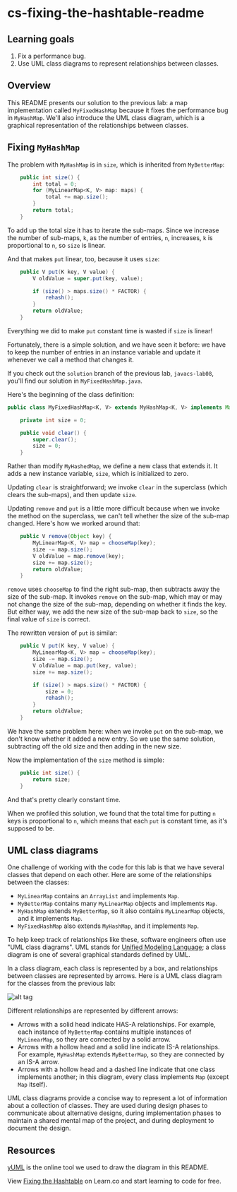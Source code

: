 # cs-fixing-the-hashtable-readme

## Learning goals

1.  Fix a performance bug.
2.  Use UML class diagrams to represent relationships between classes.


## Overview

This README presents our solution to the previous lab: a map implementation called `MyFixedHashMap` because it fixes the performance bug in `MyHashMap`.  We'll also introduce the UML class diagram, which is a graphical representation of the relationships between classes.


## Fixing `MyHashMap`

The problem with `MyHashMap` is in `size`, which is inherited from `MyBetterMap`:

```java
	public int size() {
		int total = 0;
		for (MyLinearMap<K, V> map: maps) {
			total += map.size();
		}
		return total;
	}
```

To add up the total size it has to iterate the sub-maps.  Since we increase the number of sub-maps, `k`, as the number of entries, `n`, increases, `k` is proportional to `n`, so `size` is linear.

And that makes `put` linear, too, because it uses `size`:

```java
	public V put(K key, V value) {
		V oldValue = super.put(key, value);

		if (size() > maps.size() * FACTOR) {
			rehash();
		}
		return oldValue;
	}
```

Everything we did to make `put` constant time is wasted if `size` is linear!

Fortunately, there is a simple solution, and we have seen it before: we have to keep the number of entries in an instance variable and update it whenever we call a method that changes it.

If you check out the `solution` branch of the previous lab, `javacs-lab08`, you'll find our solution in `MyFixedHashMap.java`.

Here's the beginning of the class definition:

```java
public class MyFixedHashMap<K, V> extends MyHashMap<K, V> implements Map<K, V> {

	private int size = 0;

	public void clear() {
		super.clear();
		size = 0;
	}
```

Rather than modify `MyHashedMap`, we define a new class that extends it.  It adds a new instance variable, `size`, which is initialized to zero.

Updating `clear` is straightforward; we invoke `clear` in the superclass (which clears the sub-maps), and then update `size`.

Updating `remove` and `put` is a little more difficult because when we invoke the method on the superclass, we can't tell whether the size of the sub-map changed.  Here's how we worked around that:


```java
	public V remove(Object key) {
		MyLinearMap<K, V> map = chooseMap(key);
		size -= map.size();
		V oldValue = map.remove(key);
		size += map.size();
		return oldValue;
	}
```

`remove` uses `chooseMap` to find the right sub-map, then subtracts away the size of the sub-map.  It invokes `remove` on the sub-map, which may or may not change the size of the sub-map, depending on whether it finds the key.  But either way, we add the new size of the sub-map back to `size`, so the final value of `size` is correct.

The rewritten version of `put` is similar:


```java
	public V put(K key, V value) {
		MyLinearMap<K, V> map = chooseMap(key);
		size -= map.size();
		V oldValue = map.put(key, value);
		size += map.size();

		if (size() > maps.size() * FACTOR) {
			size = 0;
			rehash();
		}
		return oldValue;
	}
```

We have the same problem here: when we invoke `put` on the sub-map, we don't know whether it added a new entry.  So we use the same solution, subtracting off the old size and then adding in the new size.

Now the implementation of the `size` method is simple:


```java
	public int size() {
		return size;
	}
```

And that's pretty clearly constant time.

When we profiled this solution, we found that the total time for putting `n` keys is proportional to `n`, which means that each `put` is constant time, as it's supposed to be.


## UML class diagrams

One challenge of working with the code for this lab is that we have several classes that depend on each other.  Here are some of the relationships between the classes:

*  `MyLinearMap` contains an `ArrayList` and implements `Map`.
*  `MyBetterMap` contains many `MyLinearMap` objects and implements `Map`.
*  `MyHashMap` extends `MyBetterMap`, so it also contains `MyLinearMap` objects, and it implements `Map`.
*  `MyFixedHashMap` also extends `MyHashMap`, and it implements `Map`.

To help keep track of relationships like these, software engineers often use "UML class diagrams".  UML stands for [Unified Modeling Language](https://en.wikipedia.org/wiki/Unified_Modeling_Language); a class diagram is one of several graphical standards defined by UML.

In a class diagram, each class is represented by a box, and relationships between classes are represented by arrows.  Here is a UML class diagram for the classes from the previous lab:

![alt tag](http://yuml.me/9e9efaa9)

Different relationships are represented by different arrows:

*  Arrows with a solid head indicate HAS-A relationships.  For example, each instance of `MyBetterMap` contains multiple instances of `MyLinearMap`, so they are connected by a solid arrow.
*  Arrows with a hollow head and a solid line indicate IS-A relationships.  For example, `MyHashMap` extends `MyBetterMap`, so they are connected by an IS-A arrow.
*  Arrows with a hollow head and a dashed line indicate that one class implements another; in this diagram, every class implements `Map` (except `Map` itself).

UML class diagrams provide a concise way to represent a lot of information about a collection of classes.  They are used during design phases to communicate about alternative designs, during implementation phases to maintain a shared mental map of the project, and during deployment to document the design.

## Resources

[yUML](http://yuml.me/) is the online tool we used to draw the diagram in this README.

<p class='util--hide'>View <a href='https://learn.co/lessons/cs-fixing-the-hashtable-readme'>Fixing the Hashtable</a> on Learn.co and start learning to code for free.</p>
